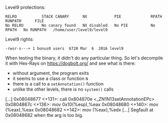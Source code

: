 <p align="justify">

Level9 protections:
```Shell
RELRO           STACK CANARY      NX            PIE             RPATH      RUNPATH      FILE
No RELRO        No canary found   NX disabled   No PIE          No RPATH   No RUNPATH   /home/user/level9/level9
```

Level9 rights:
```Shell
-rwsr-s---+ 1 bonus0 users  6720 Mar  6  2016 level9
```

When testing the binary, it didn't do any particular thing. So let's decompile it with Hex-Rays on https://dogbolt.org/ and see what is there:
- without argument, the program exits
- it seems to use a class or function `N`
- there is a call to a `setAnnotation()` function
- unlike the other levels, there is no `system()` calls


[...]
0x08048677 <+131>:   call   0x804870e <_ZN1N13setAnnotationEPc>
0x0804867c <+136>:   mov    0x10(%esp),%eax
0x08048680 <+140>:   mov    (%eax),%eax
0x08048682 <+142>:   mov    (%eax),%edx
[...]
Segfault at 0x08048682 when the arg is too big.
</p>